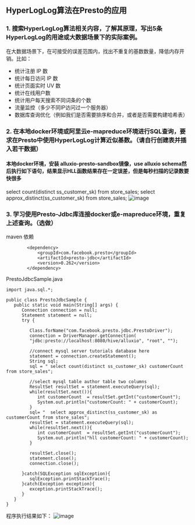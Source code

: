 ## HyperLogLog算法在Presto的应用
### 1. 搜索HyperLogLog算法相关内容，了解其原理，写出5条HyperLogLog的用途或大数据场景下的实际案例。
在大数据场景下，在可接受的误差范围内，找出不重复的基数数量，降低内存开销。比如：
- 统计注册 IP 数
- 统计每日访问 IP 数
- 统计页面实时 UV 数
- 统计在线用户数
- 统计用户每天搜索不同词条的个数
- 流量监控（多少不同IP访问过一个服务器）
- 数据库查询优化（例如我们是否需要排序和合并，或者是否需要构建哈希表）
### 2. 在本地docker环境或阿里云e-mapreduce环境进行SQL查询，要求在Presto中使用HyperLogLog计算近似基数。（请自行创建表并插入若干数据）
#### 本地docker环境，安装 alluxio-presto-sandbox镜像，use alluxio schema然后执行如下语句，结果显示HLL函数结果存在一定误差，但是每秒扫描的记录数要快很多
 select count(distinct ss_customer_sk) from store_sales;
 select approx_distinct(ss_customer_sk) from store_sales;
![image](https://user-images.githubusercontent.com/8264550/134851557-3062045b-0f20-437b-b6ac-4cf3fc4b963d.png)

### 3. 学习使用Presto-Jdbc库连接docker或e-mapreduce环境，重复上述查询。（选做）
maven 依赖
``` 
        <dependency>
            <groupId>com.facebook.presto</groupId>
            <artifactId>presto-jdbc</artifactId>
            <version>0.262</version>
        </dependency>
``` 
PrestoJdbcSample.java
``` 
import java.sql.*;

public class PrestoJdbcSample {  
   public static void main(String[] args) {  
      Connection connection = null; 
      Statement statement = null;  
      try { 
         
         Class.forName("com.facebook.presto.jdbc.PrestoDriver");
         connection = DriverManager.getConnection(
         "jdbc:presto://localhost:8080/hive/alluxio", "root", "");
         
         //connect mysql server tutorials database here 
         statement = connection.createStatement(); 
         String sql;  
         sql = " select count(distinct ss_customer_sk) customerCount from store_sales";
        
         //select mysql table author table two columns  
         ResultSet resultSet = statement.executeQuery(sql);  
         while(resultSet.next()){  
            int customerCount  = resultSet.getInt("customerCount");
            System.out.println("customerCount: " + customerCount);
         }
         sql= "  select approx_distinct(ss_customer_sk) as customerCount from store_sales";
         resultSet = statement.executeQuery(sql);
         while(resultSet.next()){
            int customerCount  = resultSet.getInt("customerCount");
            System.out.println("hll customerCount: " + customerCount);
         }

         resultSet.close(); 
         statement.close(); 
         connection.close(); 
         
      }catch(SQLException sqlException){ 
         sqlException.printStackTrace(); 
      }catch(Exception exception){ 
         exception.printStackTrace(); 
      } 
   } 
}
``` 
程序执行结果如下：
![image](https://user-images.githubusercontent.com/8264550/134856505-3a6f9e84-de47-495e-84d9-8b34ce23ab97.png)
